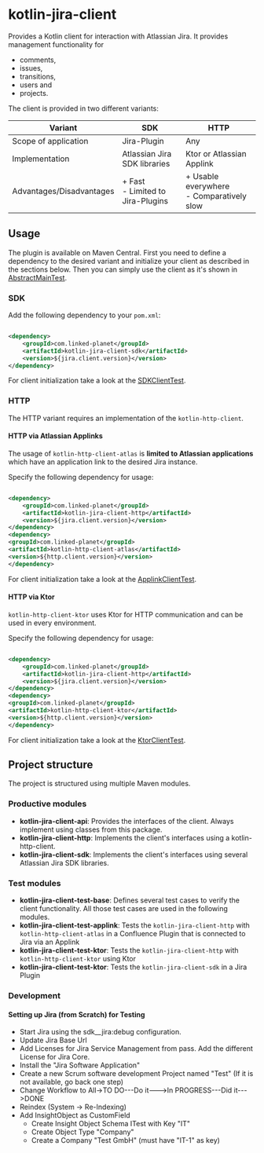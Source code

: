 # kotlin-jira-client

Provides a Kotlin client for interaction with Atlassian Jira. It provides management functionality for

- comments,
- issues,
- transitions,
- users and
- projects.

The client is provided in two different variants:

| Variant                  | **SDK**                               | **HTTP**                                      |
|--------------------------|---------------------------------------|-----------------------------------------------|
| Scope of application     | Jira-Plugin                           | Any                                           |
| Implementation           | Atlassian Jira SDK libraries          | Ktor or Atlassian Applink                     |
| Advantages/Disadvantages | + Fast <br> - Limited to Jira-Plugins | + Usable everywhere <br> - Comparatively slow |

## Usage

The plugin is available on Maven Central.
First you need to define a dependency to the desired variant and initialize your client as described in the sections
below.
Then you can simply use the client as it's shown
in [AbstractMainTest](kotlin-jira-client/kotlin-jira-client-test-base/src/main/kotlin/com/linkedplanet/kotlinjiraclient/AbstractMainTest.kt).

### SDK

Add the following dependency to your `pom.xml`:

```xml

<dependency>
    <groupId>com.linked-planet</groupId>
    <artifactId>kotlin-jira-client-sdk</artifactId>
    <version>${jira.client.version}</version>
</dependency>
```

For client initialization take a look at the [SDKClientTest](kotlin-jira-client/kotlin-jira-client-test-sdk/src/test/kotlin/it/SdkClientTest.kt).

### HTTP

The HTTP variant requires an implementation of the `kotlin-http-client`.

#### HTTP via Atlassian Applinks

The usage of `kotlin-http-client-atlas` is **limited to Atlassian applications** which have an application link to the
desired Jira instance.

Specify the following dependency for usage:

```xml

<dependency>
    <groupId>com.linked-planet</groupId>
    <artifactId>kotlin-jira-client-http</artifactId>
    <version>${jira.client.version}</version>
</dependency>
<dependency>
<groupId>com.linked-planet</groupId>
<artifactId>kotlin-http-client-atlas</artifactId>
<version>${http.client.version}</version>
</dependency>
```

For client initialization take a look at the [ApplinkClientTest](kotlin-jira-client/kotlin-jira-client-test-applink/src/test/kotlin/it/ApplinkClientTest.kt).

#### HTTP via Ktor

`kotlin-http-client-ktor` uses Ktor for HTTP communication and can be used in every environment.

Specify the following dependency for usage:

```xml

<dependency>
    <groupId>com.linked-planet</groupId>
    <artifactId>kotlin-jira-client-http</artifactId>
    <version>${jira.client.version}</version>
</dependency>
<dependency>
<groupId>com.linked-planet</groupId>
<artifactId>kotlin-http-client-ktor</artifactId>
<version>${http.client.version}</version>
</dependency>
```

For client initialization take a look at the [KtorClientTest](kotlin-jira-client/kotlin-jira-client-test-ktor/src/test/kotlin/KtorClientTest.kt).

## Project structure

The project is structured using multiple Maven modules.

### Productive modules

- **kotlin-jira-client-api**: Provides the interfaces of the client. Always implement using classes from this package.
- **kotlin-jira-client-http**: Implements the client's interfaces using a kotlin-http-client.
- **kotlin-jira-client-sdk**: Implements the client's interfaces using several Atlassian Jira SDK libraries.

### Test modules

- **kotlin-jira-client-test-base**: Defines several test cases to verify the client functionality. All those test cases
  are used in the following modules.
- **kotlin-jira-client-test-applink**: Tests the `kotlin-jira-client-http` with `kotlin-http-client-atlas` in a
  Confluence Plugin that is connected to Jira via an Applink
- **kotlin-jira-client-test-ktor**: Tests the `kotlin-jira-client-http` with `kotlin-http-client-ktor` using Ktor
- **kotlin-jira-client-test-ktor**: Tests the `kotlin-jira-client-sdk` in a Jira Plugin

### Development

#### Setting up Jira (from Scratch) for Testing

- Start Jira using the sdk__jira:debug configuration.
- Update Jira Base Url
- Add Licenses for Jira Service Management from pass. Add the different License for Jira Core.
- Install the "Jira Software Application"
- Create a new Scrum software development Project named "Test" (If it is not available, go back one step)
- Change Workflow to All->TO DO---Do it--->In PROGRESS---Did it--->DONE
- Reindex (System -> Re-Indexing)
- Add InsightObject as CustomField
    - Create Insight Object Schema ITest with Key "IT"
    - Create Object Type "Company"
    - Create a Company "Test GmbH" (must have "IT-1" as key)
